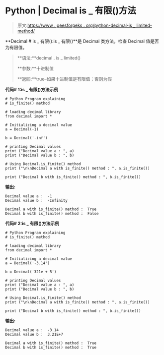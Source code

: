 # Python | Decimal is _ 有限()方法

> 原文:[https://www . geesforgeks . org/python-decimal-is _ limited-method/](https://www.geeksforgeeks.org/python-decimal-is_finite-method/)

**Decimal # is _ 有限():is _ 有限()**是 Decimal 类方法，检查 Decimal 值是否为有限值。

> **语法:**decimal . is _ limited()
> 
> **参数:**十进制值
> 
> **返回:**true–如果十进制值是有限值；否则为假

**代码# 1:is _ 有限()方法示例**

```
# Python Program explaining 
# is_finite() method

# loading decimal library
from decimal import *

# Initializing a decimal value
a = Decimal(-1)

b = Decimal('-inf')

# printing Decimal values
print ("Decimal value a : ", a)
print ("Decimal value b : ", b)

# Using Decimal.is_finite() method
print ("\n\nDecimal a with is_finite() method : ", a.is_finite())

print ("Decimal b with is_finite() method : ", b.is_finite())
```

**输出:**

```
Decimal value a :  -1
Decimal value b :  -Infinity

Decimal a with is_finite() method :  True
Decimal b with is_finite() method :  False

```

**代码# 2:is _ 有限()方法示例**

```
# Python Program explaining 
# is_finite() method

# loading decimal library
from decimal import *

# Initializing a decimal value
a = Decimal('-3.14')

b = Decimal('321e + 5')

# printing Decimal values
print ("Decimal value a : ", a)
print ("Decimal value b : ", b)

# Using Decimal.is_finite() method
print ("\n\nDecimal a with is_finite() method : ", a.is_finite())

print ("Decimal b with is_finite() method : ", b.is_finite())
```

**输出:**

```
Decimal value a :  -3.14
Decimal value b :  3.21E+7

Decimal a with is_finite() method :  True
Decimal b with is_finite() method :  True

```